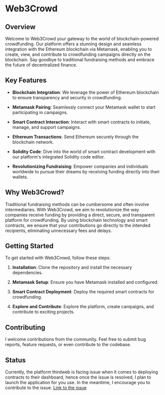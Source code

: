 # Web3Crowd

## Overview

Welcome to Web3Crowd your gateway to the world of blockchain-powered crowdfunding. Our platform offers a stunning design and seamless integration with the Ethereum blockchain via Metamask, enabling you to create, view, and contribute to crowdfunding campaigns directly on the blockchain. Say goodbye to traditional fundraising methods and embrace the future of decentralized finance.

## Key Features

- **Blockchain Integration**: We leverage the power of Ethereum blockchain to ensure transparency and security in crowdfunding.

- **Metamask Pairing**: Seamlessly connect your Metamask wallet to start participating in campaigns.

- **Smart Contract Interaction**: Interact with smart contracts to initiate, manage, and support campaigns.

- **Ethereum Transactions**: Send Ethereum securely through the blockchain network.

- **Solidity Code**: Dive into the world of smart contract development with our platform's integrated Solidity code editor.

- **Revolutionizing Fundraising**: Empower companies and individuals worldwide to pursue their dreams by receiving funding directly into their wallets.

## Why Web3Crowd?

Traditional fundraising methods can be cumbersome and often involve intermediaries. With Web3Crowd, we aim to revolutionize the way companies receive funding by providing a direct, secure, and transparent platform for crowdfunding. By using blockchain technology and smart contracts, we ensure that your contributions go directly to the intended recipients, eliminating unnecessary fees and delays.

## Getting Started

To get started with Web3Crowd, follow these steps:

1. **Installation**: Clone the repository and install the necessary dependencies.

2. **Metamask Setup**: Ensure you have Metamask installed and configured.

3. **Smart Contract Deployment**: Deploy the required smart contracts for crowdfunding.

4. **Explore and Contribute**: Explore the platform, create campaigns, and contribute to exciting projects.

## Contributing

I welcome contributions from the community. Feel free to submit bug reports, feature requests, or even contribute to the codebase.

## Status

Currently, the platform thirdweb is facing issue when it comes to deploying contracts to their dashboard, hence once the issue is resolved, I plan to launch the application for you use. In the meantime, I encourage you to contribute to the issue. [Link to the issue](https://github.com/thirdweb-dev/contracts/issues/493)


